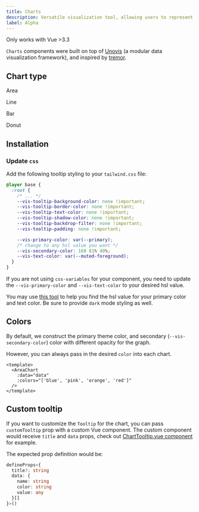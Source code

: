 ```yaml
---
title: Charts
description: Versatile visualization tool, allowing users to represent data using various types of charts for effective analysis.
label: Alpha
---
```


<script setup>
import Area from '~icons/gravity-ui/chart-area-stacked'
import Bar from '~icons/gravity-ui/chart-column'
import Line from '~icons/gravity-ui/chart-line'
import Pie from '~icons/gravity-ui/chart-pie'
</script>

<Callout>
  Only works with Vue >3.3
</Callout>

`Charts` components were built on top of [Unovis](https://unovis.dev/) (a modular data visualization framework), and inspired by [tremor](https://www.tremor.so).

## Chart type

<div class="grid gap-4 mt-8 sm:grid-cols-2 sm:gap-6 not-docs">
  <LinkedCard href="/docs/charts/area">
    <Area class="text-foreground/80 w-11 h-11" />
    <p class="mt-2 font-medium">Area</p>
  </LinkedCard>

  <LinkedCard href="/docs/charts/line">
    <Line class="text-foreground/80 w-11 h-11" />
    <p class="mt-2 font-medium">Line</p>
  </LinkedCard>

  <LinkedCard href="/docs/charts/bar">
    <Bar class="text-foreground/80 w-11 h-11" />
    <p class="mt-2 font-medium">Bar</p>
  </LinkedCard>

  <LinkedCard href="/docs/charts/donut">
    <Pie class="text-foreground/80 w-11 h-11" />
    <p class="mt-2 font-medium">Donut</p>
  </LinkedCard>
</div>

## Installation

<Steps>

### Update `css`

Add the following tooltip styling to your `tailwind.css` file:

```css
@layer base {
  :root {
    /* ... */
    --vis-tooltip-background-color: none !important;
    --vis-tooltip-border-color: none !important;
    --vis-tooltip-text-color: none !important;
    --vis-tooltip-shadow-color: none !important;
    --vis-tooltip-backdrop-filter: none !important;
    --vis-tooltip-padding: none !important;

    --vis-primary-color: var(--primary);
    /* change to any hsl value you want */
    --vis-secondary-color: 160 81% 40%;
    --vis-text-color: var(--muted-foreground);
  }
}
```

If you are not using `css-variables` for your component, you need to update the `--vis-primary-color` and `--vis-text-color` to your desired hsl value.

You may use [this tool](https://redpixelthemes.com/blog/tailwindcss-colors-different-formats/) to help you find the hsl value for your primary color and text color. Be sure to provide `dark` mode styling as well.

</Steps>

## Colors

By default, we construct the primary theme color, and secondary (`--vis-secondary-color`) color with different opacity for the graph.

However, you can always pass in the desired `color` into each chart.

```vue
<template>
  <AreaChart
    :data="data"
    :colors="['blue', 'pink', 'orange', 'red']"
  />
</template>
```

## Custom tooltip

If you want to customize the `Tooltip` for the chart, you can pass `customTooltip` prop with a custom Vue component.
The custom component would receive `title` and `data` props, check out [ChartTooltip.vue component](https://github.com/unovue/shadcn-vue/tree/dev/apps/www/registry/default/ui/chart/ChartTooltip.vue) for example.

The expected prop definition would be:

```ts
defineProps<{
  title?: string
  data: {
    name: string
    color: string
    value: any
  }[]
}>()
```
